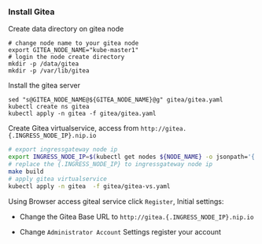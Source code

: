 ### Install Gitea

Create data directory on gitea node

```
# change node name to your gitea node
export GITEA_NODE_NAME="kube-master1"
# login the node create directory
mkdir -p /data/gitea
mkdir -p /var/lib/gitea
```

Install the gitea server

```
sed "s@GITEA_NODE_NAME@${GITEA_NODE_NAME}@g" gitea/gitea.yaml
kubectl create ns gitea
kubectl apply -n gitea -f gitea/gitea.yaml
```

Create Gitea virtualservice, access from `http://gitea.{.INGRESS_NODE_IP}.nip.io`

```bash
# export ingressgateway node ip
export INGRESS_NODE_IP=$(kubectl get nodes ${NODE_NAME} -o jsonpath='{ .status.addresses[?(@.type=="InternalIP")].address }')
# replace the {.INGRESS_NODE_IP} to ingressgateway node ip
make build
# apply gitea virtualservice
kubectl apply -n gitea  -f gitea/gitea-vs.yaml
```

Using Browser access giteal service click `Register`, Initial settings:

- Change the Gitea Base URL to `http://gitea.{.INGRESS_NODE_IP}.nip.io`

- Change `Administrator Account` Settings register your account
